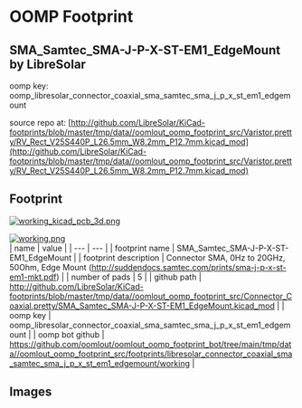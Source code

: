 # OOMP Footprint  
## SMA_Samtec_SMA-J-P-X-ST-EM1_EdgeMount  by LibreSolar  
  
oomp key: oomp_libresolar_connector_coaxial_sma_samtec_sma_j_p_x_st_em1_edgemount  
  
source repo at: [http://github.com/LibreSolar/KiCad-footprints/blob/master/tmp/data//oomlout_oomp_footprint_src/Varistor.pretty/RV_Rect_V25S440P_L26.5mm_W8.2mm_P12.7mm.kicad_mod](http://github.com/LibreSolar/KiCad-footprints/blob/master/tmp/data//oomlout_oomp_footprint_src/Varistor.pretty/RV_Rect_V25S440P_L26.5mm_W8.2mm_P12.7mm.kicad_mod)  
## Footprint  
  
[![working_kicad_pcb_3d.png](working_kicad_pcb_3d_600.png)](working_kicad_pcb_3d.png)  
  
[![working.png](working_600.png)](working.png)  
| name | value | 
| --- | --- | 
| footprint name | SMA_Samtec_SMA-J-P-X-ST-EM1_EdgeMount | 
| footprint description | Connector SMA, 0Hz to 20GHz, 50Ohm, Edge Mount (http://suddendocs.samtec.com/prints/sma-j-p-x-st-em1-mkt.pdf) | 
| number of pads | 5 | 
| github path | http://github.com/LibreSolar/KiCad-footprints/blob/master/tmp/data//oomlout_oomp_footprint_src/Connector_Coaxial.pretty/SMA_Samtec_SMA-J-P-X-ST-EM1_EdgeMount.kicad_mod | 
| oomp key | oomp_libresolar_connector_coaxial_sma_samtec_sma_j_p_x_st_em1_edgemount | 
| oomp bot github | https://github.com/oomlout/oomlout_oomp_footprint_bot/tree/main/tmp/data//oomlout_oomp_footprint_src/footprints/libresolar_connector_coaxial_sma_samtec_sma_j_p_x_st_em1_edgemount/working | 
## Images  
